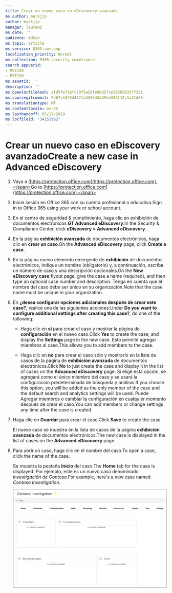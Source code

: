 ```yaml
---
title: Crear un nuevo caso en eDiscovery avanzado
ms.author: markjjo
author: markjjo
manager: laurawi
ms.date: ''
audience: Admin
ms.topic: article
ms.service: O365-seccomp
localization_priority: Normal
ms.collection: M365-security-compliance
search.appverid:
- MOE150
- MET150
ms.assetid: ''
description: ''
ms.openlocfilehash: afd5fe71bfc78f5a28fe9bd57ce305650337f331
ms.sourcegitcommit: 9d67cb52544321a430343d39eb336112c1a11d35
ms.translationtype: MT
ms.contentlocale: es-ES
ms.lasthandoff: 05/17/2019
ms.locfileid: "34151962"
---
```

# <a name="create-a-new-case-in-advanced-ediscovery"></a><span data-ttu-id="a3e24-102">Crear un nuevo caso en eDiscovery avanzado</span><span class="sxs-lookup"><span data-stu-id="a3e24-102">Create a new case in Advanced eDiscovery</span></span>  

1. <span data-ttu-id="a3e24-103">Vaya a [https://protection.office.com](https://protection.office.com).</span><span class="sxs-lookup"><span data-stu-id="a3e24-103">Go to [https://protection.office.com](https://protection.office.com).</span></span>
    
2. <span data-ttu-id="a3e24-104">Inicie sesión en Office 365 con su cuenta profesional o educativa.</span><span class="sxs-lookup"><span data-stu-id="a3e24-104">Sign in to Office 365 using your work or school account.</span></span>
    
3. <span data-ttu-id="a3e24-105">En el centro de seguridad & cumplimiento, haga clic en exhibición de documentos electrónicos **_GT_ Advanced eDiscovery**.</span><span class="sxs-lookup"><span data-stu-id="a3e24-105">In the Security & Compliance Center, click **eDiscovery > Advanced eDiscovery**.</span></span>
 
4. <span data-ttu-id="a3e24-106">En la página **exhibición avanzada** de documentos electrónicos, haga clic en **crear un caso**.</span><span class="sxs-lookup"><span data-stu-id="a3e24-106">On the **Advanced eDiscovery** page, click **Create a case**.</span></span>
    
5. <span data-ttu-id="a3e24-107">En la página nuevo elemento emergente de **exhibición** de documentos electrónicos, indique un nombre (obligatorio) y, a continuación, escriba un número de caso y una descripción opcionales.</span><span class="sxs-lookup"><span data-stu-id="a3e24-107">On the **New eDiscovery case** flyout page, give the case a name (required), and then type an optional case number and description.</span></span> <span data-ttu-id="a3e24-108">Tenga en cuenta que el nombre del caso debe ser único en su organización.</span><span class="sxs-lookup"><span data-stu-id="a3e24-108">Note that the case name must be unique in your organization.</span></span>

6. <span data-ttu-id="a3e24-109">En **¿desea configurar opciones adicionales después de crear este caso?**, realice una de las siguientes acciones:</span><span class="sxs-lookup"><span data-stu-id="a3e24-109">Under **Do you want to configure additional settings after creating this case?**, do one of the following:</span></span>

    - <span data-ttu-id="a3e24-110">Haga clic en **sí** para crear el caso y mostrar la página de **configuración** en el nuevo caso.</span><span class="sxs-lookup"><span data-stu-id="a3e24-110">Click **Yes** to create the case, and display the **Settings** page in the new case.</span></span> <span data-ttu-id="a3e24-111">Esto permite agregar miembros al caso.</span><span class="sxs-lookup"><span data-stu-id="a3e24-111">This allows you to add members to the case.</span></span>
    
    - <span data-ttu-id="a3e24-112">Haga clic en **no** para crear el caso sólo y mostrarlo en la lista de casos de la página de **exhibición avanzada** de documentos electrónicos.</span><span class="sxs-lookup"><span data-stu-id="a3e24-112">Click **No** to just create the case and display it in the list of cases on the **Advanced eDiscovery** page.</span></span> <span data-ttu-id="a3e24-113">Si elige esta opción, se agregará como el único miembro del caso y se usará la configuración predeterminada de búsqueda y análisis.</span><span class="sxs-lookup"><span data-stu-id="a3e24-113">If you choose this option, you will be added as the only member of the case and the default search and analytics settings will be used.</span></span> <span data-ttu-id="a3e24-114">Puede Agregar miembros o cambiar la configuración en cualquier momento después de crear el caso.</span><span class="sxs-lookup"><span data-stu-id="a3e24-114">You can add members or change settings any time after the case is created.</span></span>

7. <span data-ttu-id="a3e24-115">Haga clic en **Guardar** para crear el caso.</span><span class="sxs-lookup"><span data-stu-id="a3e24-115">Click **Save** to create the case.</span></span>

    <span data-ttu-id="a3e24-116">El nuevo caso se muestra en la lista de casos de la página **exhibición avanzada** de documentos electrónicos.</span><span class="sxs-lookup"><span data-stu-id="a3e24-116">The new case is displayed in the list of cases on the **Advanced eDiscovery** page.</span></span> 

8. <span data-ttu-id="a3e24-117">Para abrir un caso, haga clic en el nombre del caso.</span><span class="sxs-lookup"><span data-stu-id="a3e24-117">To open a case, click the name of the case.</span></span> 

    <span data-ttu-id="a3e24-118">Se muestra la pestaña **Inicio** del caso.</span><span class="sxs-lookup"><span data-stu-id="a3e24-118">The **Home** tab for the case is displayed.</span></span> <span data-ttu-id="a3e24-119">Por ejemplo, este es un nuevo caso denominado *investigación de Contoso*.</span><span class="sxs-lookup"><span data-stu-id="a3e24-119">For example, here's a new case named *Contoso Investigation*.</span></span>

    ![La pestaña Inicio para un nuevo caso en eDiscovery avanzado](../media/newAeDcase.png)
